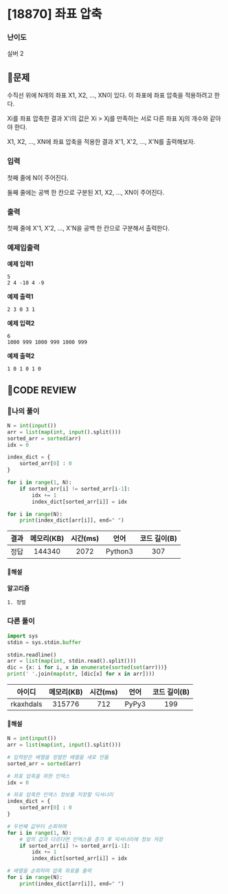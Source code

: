 # [18870] 좌표 압축

### **난이도**
실버 2
## **📝문제**
수직선 위에 N개의 좌표 X1, X2, ..., XN이 있다. 이 좌표에 좌표 압축을 적용하려고 한다.

Xi를 좌표 압축한 결과 X'i의 값은 Xi > Xj를 만족하는 서로 다른 좌표 Xj의 개수와 같아야 한다.

X1, X2, ..., XN에 좌표 압축을 적용한 결과 X'1, X'2, ..., X'N를 출력해보자.
### **입력**
첫째 줄에 N이 주어진다.

둘째 줄에는 공백 한 칸으로 구분된 X1, X2, ..., XN이 주어진다.
### **출력**
첫째 줄에 X'1, X'2, ..., X'N을 공백 한 칸으로 구분해서 출력한다.
### **예제입출력**

**예제 입력1**

```
5
2 4 -10 4 -9
```

**예제 출력1**

```
2 3 0 3 1
```

**예제 입력2**

```
6
1000 999 1000 999 1000 999
```

**예제 출력2**

```
1 0 1 0 1 0
```

## **🧐CODE REVIEW**

### **🧾나의 풀이**

```python
N = int(input())
arr = list(map(int, input().split()))
sorted_arr = sorted(arr)
idx = 0

index_dict = {
    sorted_arr[0] : 0
}

for i in range(1, N):
    if sorted_arr[i] != sorted_arr[i-1]:
        idx += 1
        index_dict[sorted_arr[i]] = idx

for i in range(N):
    print(index_dict[arr[i]], end=" ")
```

결과	| 메모리(KB) |	시간(ms) |	언어 |	코드 길이(B)
:----:|:-----:|:-----:|:-----:|:--------:
정답|144340|2072|Python3|307
#### **📝해설**

**알고리즘**
```
1. 정렬
```

### **다른 풀이**

```python
import sys
stdin = sys.stdin.buffer

stdin.readline()
arr = list(map(int, stdin.read().split()))
dic = {x: i for i, x in enumerate(sorted(set(arr)))}
print(' '.join(map(str, [dic[x] for x in arr])))
```

아이디 | 메모리(KB) |	시간(ms) |	언어 |	코드 길이(B) 
:-----:|:-----:|:-----:|:----:|:--------:
rkaxhdals|315776|712|PyPy3|199
#### **📝해설**

```python
N = int(input())
arr = list(map(int, input().split()))

# 입력받은 배열을 정렬한 배열을 새로 만듦
sorted_arr = sorted(arr)

# 좌표 압축을 위한 인덱스
idx = 0

# 좌표 압축한 인덱스 정보를 저장할 딕셔너리
index_dict = {
    sorted_arr[0] : 0
}

# 두번째 값부터 순회하며
for i in range(1, N):
    # 앞의 값과 다르다면 인덱스를 증가 후 딕셔너리에 정보 저장
    if sorted_arr[i] != sorted_arr[i-1]:
        idx += 1
        index_dict[sorted_arr[i]] = idx

# 배열을 순회하며 압축 좌표를 출력
for i in range(N):
    print(index_dict[arr[i]], end=" ")
```